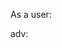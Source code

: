 As a user:

<!-- 1 When the app starts, I can see all listings.
 2 I can "favorite" and "unfavorite" a listing on the frontend by clicking the star icon. This feature doesn't need backend      persistence. -->
<!-- 3 I can remove a listing from the page by clicking the trash can icon. This change should be persisted in the backend. -->

<!-- 4 I can search for listings by their name. -->


adv:
<!-- sort alphabetically by location -->

<!-- form post -->
